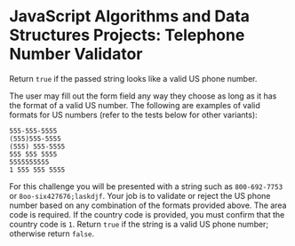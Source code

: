 # JavaScript Algorithms and Data Structures Projects: Telephone Number Validator

Return `true` if the passed string looks like a valid US phone number.  

The user may fill out the form field any way they choose as long as it has the format of a valid US number. The following are examples of valid formats for US numbers (refer to the tests below for other variants):  

```
555-555-5555
(555)555-5555
(555) 555-5555
555 555 5555
5555555555
1 555 555 5555
```  

For this challenge you will be presented with a string such as `800-692-7753` or `8oo-six427676;laskdjf`. Your job is to validate or reject the US phone number based on any combination of the formats provided above. The area code is required. If the country code is provided, you must confirm that the country code is `1`. Return `true` if the string is a valid US phone number; otherwise return `false`.  
